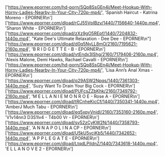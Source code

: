 ['https://www.eporner.com/hd-porn/SQp8SsGEn4i/Meet-Hookup-With-Horny-Ladies-Nearby-In-Your-City-720p-mp4/', 'Spanish Haircut - Katrina Moreno - EPORNER\n']
['https://www.eporner.com/dload/rCJ55VpIBzv/1440/7156640-1440p.mp4', 'Sharon White - EPORNER\n']
['https://www.eporner.com/dload/zXz9gO5REpf/1440/7204832-1440p.mp4', "Kate Dee's Ultimate Relaxation - Dee Dee - EPORNER\n"]
['https://www.eporner.com/dload/d0q5NyLL8mO/2160/7195621-2160p.mp4', 'B R I D G E T T E - B - EPORNER\n']
['https://www.eporner.com/dload/vtEndx3lShg/2160/7179406-2160p.mp4', 'Alexis Malone, Demi Hawks, Rachael Cavalli - EPORNER\n']
['https://www.eporner.com/hd-porn/SQp8SsGEn4i/Meet-Hookup-With-Horny-Ladies-Nearby-In-Your-City-720p-mp4/', 'Lisa Ann’s Anal Xmas - EPORNER\n']
['https://www.eporner.com/dload/q29ASW2Npqs/1440/7361303-1440p.mp4', 'Suzy Want To Drain Your Big Cock - EPORNER\n']
['https://www.eporner.com/dload/PUFcsZZbKhk/2160/7349792-2160p.mp4', 'M E L L A N I E M O N R O E - Rose A - EPORNER\n']
['https://www.eporner.com/dload/tRCnheKicCf/1440/7350341-1440p.mp4', 'AmberJ Much Tabu - EPORNER\n']
['https://www.eporner.com/dload/eq5xpyVnjdI/2160/7353160-2160p.mp4', 'V1v14nn3 D3S1lv4 - T4b00 Vr - EPORNER\n']
['https://www.eporner.com/dload/sv52zCyKW2N/1440/7358793-1440p.mp4', 'A N N A P O L I N A CP - EPORNER\n']
['https://www.eporner.com/dload/U5kU5vciKb5/1440/7342652-1440p.mp4', 'A P P L E G A T E - EPORNER\n']
['https://www.eporner.com/dload/LtqdLPiIdnZ/1440/7343618-1440p.mp4', 'E L L A N O V E 2 - EPORNER\n']

